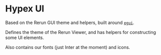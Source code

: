 # Hypex UI

Based on the Rerun GUI theme and helpers, built around [`egui`](https://www.egui.rs/).

Defines the theme of the Rerun Viewer, and has helpers for constructing some UI elements.

Also contains our fonts (just Inter at the moment) and icons.
